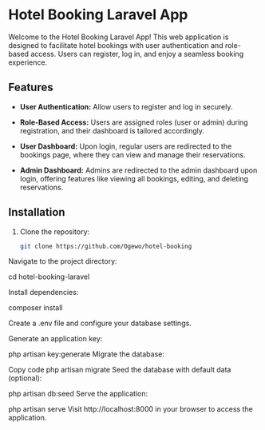# Hotel Booking Laravel App

Welcome to the Hotel Booking Laravel App! This web application is designed to facilitate hotel bookings with user authentication and role-based access. Users can register, log in, and enjoy a seamless booking experience.

## Features

- **User Authentication:** Allow users to register and log in securely.

- **Role-Based Access:** Users are assigned roles (user or admin) during registration, and their dashboard is tailored accordingly.

- **User Dashboard:** Upon login, regular users are redirected to the bookings page, where they can view and manage their reservations.

- **Admin Dashboard:** Admins are redirected to the admin dashboard upon login, offering features like viewing all bookings, editing, and deleting reservations.

## Installation

1. Clone the repository:

   ```bash
   git clone https://github.com/Ogewo/hotel-booking

Navigate to the project directory:

cd hotel-booking-laravel

Install dependencies:

composer install

Create a .env file and configure your database settings.

Generate an application key:

php artisan key:generate
Migrate the database:

Copy code
php artisan migrate
Seed the database with default data (optional):

php artisan db:seed
Serve the application:

php artisan serve
Visit http://localhost:8000 in your browser to access the application.
